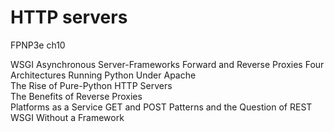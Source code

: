 # HTTP servers
FPNP3e ch10

WSGI 
Asynchronous Server-Frameworks 
Forward and Reverse Proxies 
Four Architectures 
Running Python Under Apache  
The Rise of Pure-Python HTTP Servers  
The Benefits of Reverse Proxies  
Platforms as a Service 
GET and POST Patterns and the Question of REST 
WSGI Without a Framework